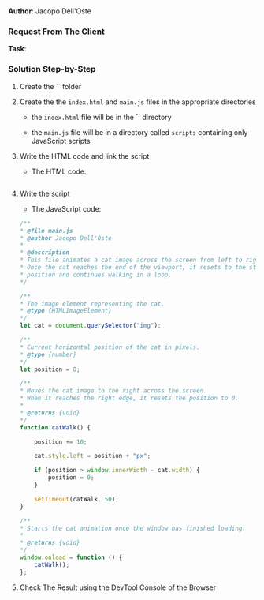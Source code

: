 # 

**Author**: Jacopo Dell'Oste 

### Request From The Client

**Task**: 



### Solution Step-by-Step

1. Create the  `` folder

2. Create the the `index.html` and `main.js` files in the appropriate directories

    * the `index.html` file will be in the `` directory

    * the `main.js` file will be in a directory called `scripts` containing only JavaScript scripts

3. Write the HTML code and link the script
    
    * The HTML code:

    ```HTML 

    ```

4. Write the script  

    * The JavaScript code:

    ```javascript
    /**
    * @file main.js
    * @author Jacopo Dell'Oste
    * 
    * @description
    * This file animates a cat image across the screen from left to right.
    * Once the cat reaches the end of the viewport, it resets to the starting
    * position and continues walking in a loop.
    */

    /**
    * The image element representing the cat.
    * @type {HTMLImageElement}
    */
    let cat = document.querySelector("img");

    /**
    * Current horizontal position of the cat in pixels.
    * @type {number}
    */
    let position = 0;

    /**
    * Moves the cat image to the right across the screen.
    * When it reaches the right edge, it resets the position to 0.
    *
    * @returns {void}
    */
    function catWalk() {

        position += 10;

        cat.style.left = position + "px";

        if (position > window.innerWidth - cat.width) {
            position = 0;
        }

        setTimeout(catWalk, 50);
    }

    /**
    * Starts the cat animation once the window has finished loading.
    *
    * @returns {void}
    */
    window.onload = function () {
        catWalk();
    };
    ```

5. Check The Result using the DevTool Console of the Browser
